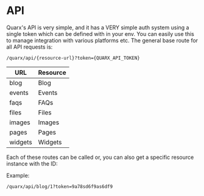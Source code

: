# API

Quarx's API is very simple, and it has a VERY simple auth system using a single token which can be defined with in your env. You can easily use this to manage integration with various platforms etc.
The general base route for all API requests is:

```
/quarx/api/{resource-url}?token={QUARX_API_TOKEN}
```

| URL | Resource |
| ------ | ----- |
| blog | Blog |
| events | Events |
| faqs | FAQs |
| files | Files |
| images | Images |
| pages | Pages |
| widgets | Widgets |

Each of these routes can be called or, you can also get a specific resource instance with the ID:

Example:
```
/quarx/api/blog/1?token=9a78sd6f9as6df9
```